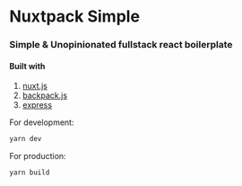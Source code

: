 # Nuxtpack Simple
### Simple & Unopinionated fullstack react boilerplate

#### Built with
1. [nuxt.js](https://github.com/zeit/next.js/)
2. [backpack.js](https://github.com/jaredpalmer/backpack)
3. [express](https://expressjs.com/)

For development:
```bash
yarn dev
```

For production:
```bash
yarn build
```
